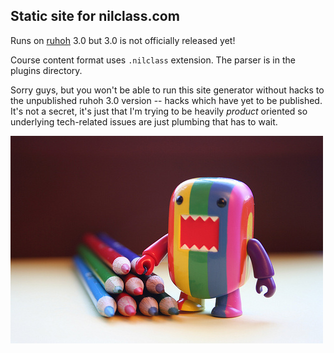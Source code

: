 ## Static site for nilclass.com

Runs on [ruhoh](http://ruhoh.com/) 3.0 but 3.0 is not officially released yet!

Course content format uses `.nilclass` extension. The parser is in the plugins directory.

Sorry guys, but you won't be able to run this site generator without hacks to the unpublished ruhoh 3.0 version -- hacks which have yet to be published. It's not a secret, it's just that I'm trying to be heavily _product_ oriented so underlying tech-related issues are just plumbing that has to wait.

![colorful domo](media/colorful-domo.jpg)

